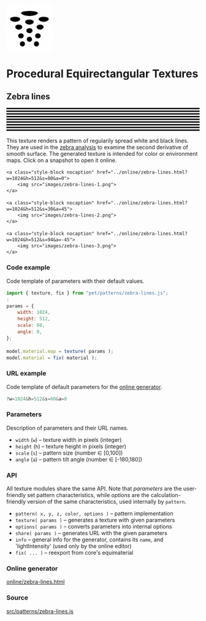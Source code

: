 <img class="logo" src="../assets/logo/logo.png">


# Procedural Equirectangular Textures


## Zebra lines
<img src="images/zebra-lines.jpg">

This texture renders a pattern of regularily spread white and
black lines. They are used in the [zebra analysis](https://en.wikipedia.org/wiki/Zebra_analysis)
to examine the second derivative of smooth surface. The
generated texture is intended for color or environment maps.
Click on a snapshot to open it online.

<p class="gallery">

	<a class="style-block nocaption" href="../online/zebra-lines.html?w=1024&h=512&s=80&a=0">
		<img src="images/zebra-lines-1.png">
	</a>

	<a class="style-block nocaption" href="../online/zebra-lines.html?w=1024&h=512&s=30&a=45">
		<img src="images/zebra-lines-2.png">
	</a>

	<a class="style-block nocaption" href="../online/zebra-lines.html?w=1024&h=512&s=94&a=-45">
		<img src="images/zebra-lines-3.png">
	</a>

</p>


### Code example

Code template of parameters with their default values.

```js
import { texture, fix } from "pet/patterns/zebra-lines.js";
:
params = {
	width: 1024,
	height: 512,
	scale: 60,
	angle: 0,
};

model.material.map = texture( params );
model.material = fix( material );
```

### URL example

Code template of default parameters for the [online generator](../online/zebra-lines.html).

```php
?w=1024&h=512&s=60&a=0
```

### Parameters

Description of parameters and their URL names.

* `width` (`w`) &ndash; texture width in pixels (integer)
* `height` (`h`) &ndash; texture height in pixels (integer)
* `scale` (`s`) &ndash; pattern size (number &#x2208; [0,100])
* `angle` (`a`) &ndash; pattern tilt angle (number &#x2208; [-180,180])


### API

All texture modules share the same API. Note that *parameters*
are the user-friendly set pattern characteristics, while
*options* are the calculation-friendly version of the same
characteristics, used internally by `pattern`.

* `pattern( x, y, z, color, options )` &ndash; pattern implementation
* `texture( params )` &ndash; generates a texture with given parameters
* `options( params )` &ndash; converts parameters into internal options
* `share( params )` &ndash; generates URL with the given parameters
* `info` &ndash; general info for the generator, contains its `name`, and 'lightIntensity' (used only by the online editor)
* `fix( ... )` &ndash; reexport from core's equimaterial


### Online generator

[online/zebra-lines.html](../online/zebra-lines.html)

### Source

[src/patterns/zebra-lines.js](https://github.com/boytchev/texture-generator/blob/main/src/patterns/zebra-lines.js)


